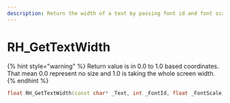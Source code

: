 ```yaml
---
description: Return the width of a text by passing font id and font scale.
---
```


# RH\_GetTextWidth

{% hint style="warning" %}
Return value is in 0.0 to 1.0 based coordinates.\
That mean 0.0 represent no size and 1.0 is taking the whole screen width.
{% endhint %}

```cpp
float RH_GetTextWidth(const char* _Text, int _FontId, float _FontScale);
```
